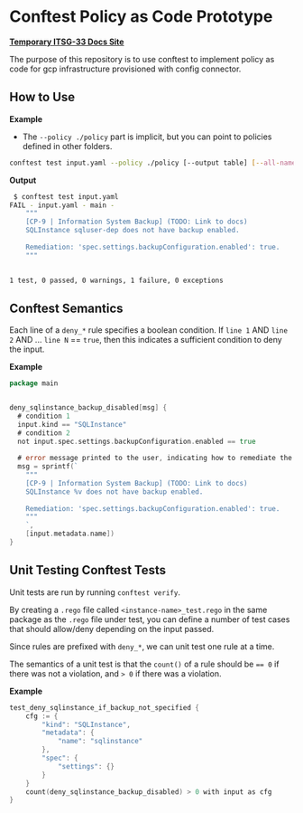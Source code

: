 # Conftest Policy as Code Prototype

[**Temporary ITSG-33 Docs Site**](https://collinbrown95.github.io/itsg-33-conftest/)

The purpose of this repository is to use conftest to implement policy as code for gcp infrastructure provisioned with config connector.

## How to Use

**Example**

- The `--policy ./policy` part is implicit, but you can point to policies defined in other folders.

```bash
conftest test input.yaml --policy ./policy [--output table] [--all-namespaces]
```

**Output**

```bash
 $ conftest test input.yaml
FAIL - input.yaml - main - 
    """
    [CP-9 | Information System Backup] (TODO: Link to docs)
    SQLInstance sqluser-dep does not have backup enabled.
    
    Remediation: 'spec.settings.backupConfiguration.enabled': true.
    """
    

1 test, 0 passed, 0 warnings, 1 failure, 0 exceptions
```

## Conftest Semantics

Each line of a `deny_*` rule specifies a boolean condition. If `line 1` AND `line 2` AND ... `line N` == `true`, then this indicates a sufficient condition to deny the input.

**Example**

```go
package main


deny_sqlinstance_backup_disabled[msg] {
  # condition 1
  input.kind == "SQLInstance"
  # condition 2
  not input.spec.settings.backupConfiguration.enabled == true
  
  # error message printed to the user, indicating how to remediate the issue
  msg = sprintf(`
    """
    [CP-9 | Information System Backup] (TODO: Link to docs)
    SQLInstance %v does not have backup enabled.
    
    Remediation: 'spec.settings.backupConfiguration.enabled': true.
    """
    `,
    [input.metadata.name])
}
```

## Unit Testing Conftest Tests

Unit tests are run by running `conftest verify`.

By creating a `.rego` file called `<instance-name>_test.rego` in the same package as the `.rego` file under test, you can define a number of test cases that should allow/deny depending on the input passed.

Since rules are prefixed with `deny_*`, we can unit test one rule at a time.

The semantics of a unit test is that the `count()` of a rule should be `== 0` if there was not a violation, and `> 0` if there was a violation.

**Example**

```go
test_deny_sqlinstance_if_backup_not_specified {
    cfg := {
        "kind": "SQLInstance",
        "metadata": {
            "name": "sqlinstance"
        },
        "spec": {
            "settings": {}
        }
    }
    count(deny_sqlinstance_backup_disabled) > 0 with input as cfg
}
```
